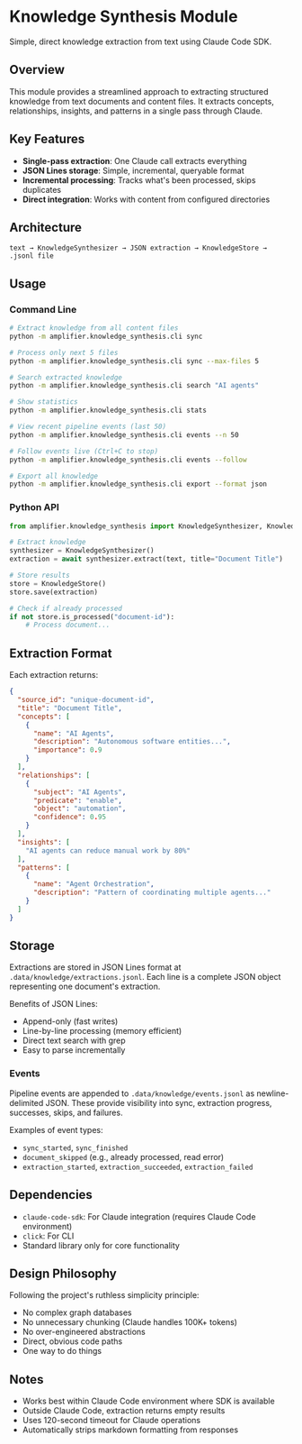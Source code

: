# Knowledge Synthesis Module

Simple, direct knowledge extraction from text using Claude Code SDK.

## Overview

This module provides a streamlined approach to extracting structured knowledge from text documents and content files. It extracts concepts, relationships, insights, and patterns in a single pass through Claude.

## Key Features

- **Single-pass extraction**: One Claude call extracts everything
- **JSON Lines storage**: Simple, incremental, queryable format
- **Incremental processing**: Tracks what's been processed, skips duplicates
- **Direct integration**: Works with content from configured directories

## Architecture

```
text → KnowledgeSynthesizer → JSON extraction → KnowledgeStore → .jsonl file
```

## Usage

### Command Line

```bash
# Extract knowledge from all content files
python -m amplifier.knowledge_synthesis.cli sync

# Process only next 5 files
python -m amplifier.knowledge_synthesis.cli sync --max-files 5

# Search extracted knowledge
python -m amplifier.knowledge_synthesis.cli search "AI agents"

# Show statistics
python -m amplifier.knowledge_synthesis.cli stats

# View recent pipeline events (last 50)
python -m amplifier.knowledge_synthesis.cli events --n 50

# Follow events live (Ctrl+C to stop)
python -m amplifier.knowledge_synthesis.cli events --follow

# Export all knowledge
python -m amplifier.knowledge_synthesis.cli export --format json
```

### Python API

```python
from amplifier.knowledge_synthesis import KnowledgeSynthesizer, KnowledgeStore

# Extract knowledge
synthesizer = KnowledgeSynthesizer()
extraction = await synthesizer.extract(text, title="Document Title")

# Store results
store = KnowledgeStore()
store.save(extraction)

# Check if already processed
if not store.is_processed("document-id"):
    # Process document...
```

## Extraction Format

Each extraction returns:

```json
{
  "source_id": "unique-document-id",
  "title": "Document Title",
  "concepts": [
    {
      "name": "AI Agents",
      "description": "Autonomous software entities...",
      "importance": 0.9
    }
  ],
  "relationships": [
    {
      "subject": "AI Agents",
      "predicate": "enable",
      "object": "automation",
      "confidence": 0.95
    }
  ],
  "insights": [
    "AI agents can reduce manual work by 80%"
  ],
  "patterns": [
    {
      "name": "Agent Orchestration",
      "description": "Pattern of coordinating multiple agents..."
    }
  ]
}
```

## Storage

Extractions are stored in JSON Lines format at `.data/knowledge/extractions.jsonl`. Each line is a complete JSON object representing one document's extraction.

Benefits of JSON Lines:
- Append-only (fast writes)
- Line-by-line processing (memory efficient)
- Direct text search with grep
- Easy to parse incrementally

### Events

Pipeline events are appended to `.data/knowledge/events.jsonl` as newline-delimited JSON. These provide visibility into sync, extraction progress, successes, skips, and failures.

Examples of event types:
- `sync_started`, `sync_finished`
- `document_skipped` (e.g., already processed, read error)
- `extraction_started`, `extraction_succeeded`, `extraction_failed`

## Dependencies

- `claude-code-sdk`: For Claude integration (requires Claude Code environment)
- `click`: For CLI
- Standard library only for core functionality

## Design Philosophy

Following the project's ruthless simplicity principle:
- No complex graph databases
- No unnecessary chunking (Claude handles 100K+ tokens)
- No over-engineered abstractions
- Direct, obvious code paths
- One way to do things

## Notes

- Works best within Claude Code environment where SDK is available
- Outside Claude Code, extraction returns empty results
- Uses 120-second timeout for Claude operations
- Automatically strips markdown formatting from responses
